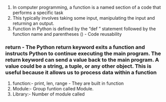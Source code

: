 
1. In computer programming, a function is a named section of a code that performs a specific task
2. This typically involves taking some input, manipulating the input and returning an output.
3. Function in Python is defined by the “def ” statement followed by the function name and parentheses ()  - Code reusability
### return    - The Python return keyword exits a function and instructs Python to continue executing the main program. The return keyword can send a value back to the main program. A value could be a string, a tuple, or any other object. This is useful because it allows us to process data within a function

1. function:- print, len, range - They are built in function
2. Module:- Group funtion called Module.
3. Library:- Number of module called  
